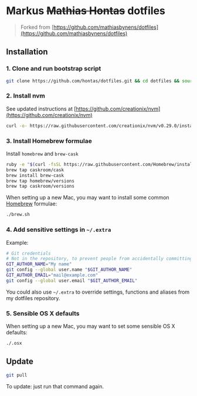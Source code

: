 # Markus ~~Mathias Hontas~~ dotfiles
> Forked from [https://github.com/mathiasbynens/dotfiles](https://github.com/mathiasbynens/dotfiles)

## Installation

### 1. Clone and run bootstrap script
```bash
git clone https://github.com/hontas/dotfiles.git && cd dotfiles && source bootstrap.sh
```

### 2. Install nvm
See updated instructions at [https://github.com/creationix/nvm](https://github.com/creationix/nvm)
```bash
curl -o- https://raw.githubusercontent.com/creationix/nvm/v0.29.0/install.sh | bash
```

### 3. Install Homebrew formulae

Install `homebrew` and `brew-cask`
```bash
ruby -e "$(curl -fsSL https://raw.githubusercontent.com/Homebrew/install/master/install)"
brew tap caskroom/cask
brew install brew-cask
brew tap homebrew/versions
brew tap caskroom/versions
```

When setting up a new Mac, you may want to install some common [Homebrew](http://brew.sh/) formulae:
```bash
./brew.sh
```

### 4. Add sensitive settings in `~/.extra`
Example:
```bash
# Git credentials
# Not in the repository, to prevent people from accidentally committing under my name
GIT_AUTHOR_NAME="My name"
git config --global user.name "$GIT_AUTHOR_NAME"
GIT_AUTHOR_EMAIL="mail@example.com"
git config --global user.email "$GIT_AUTHOR_EMAIL"
```

You could also use `~/.extra` to override settings, functions and aliases from my dotfiles repository.

### 5. Sensible OS X defaults

When setting up a new Mac, you may want to set some sensible OS X defaults:

```bash
./.osx
```

## Update
```bash
git pull
```
To update: just run that command again.
